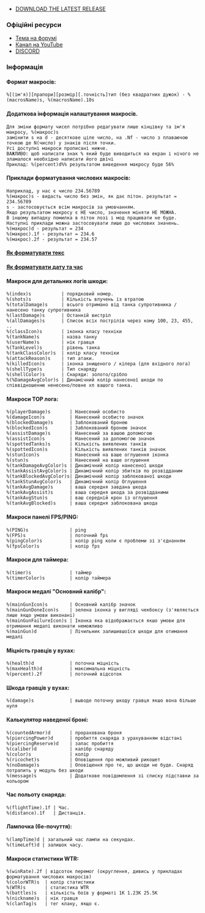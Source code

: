 * [DOWNLOAD THE LATEST RELEASE](https://github.com/Armagomen/battle_observer/releases/latest/download/BattleObserver_WOT_EU.zip)

### Офіційні ресурси
* [Тема на форумі](https://koreanrandom.com/forum/topic/32939-)
* [Канал на YouTube](https://www.youtube.com/channel/UCIksyJfDn5bOoig4iO7BKEA)
* [DISCORD](https://discord.gg/Nma5T5snKW)

### Інформація

#### Формат макросів:
```
%[(ім'я)][прапори][розмір][.точність]тип (без квадратних дужок) - %(macrosName)s, %(macrosName).10s
```
#### Додаткова інформація налаштування макросів.
````
Для зміни формату чисел потрібно редагувати лише кінцівку та ім'я макросу, %(макрос)s
замінити s на d - десяткове ціле число, на .Nf - число з плаваючою точкою де N(число) у знаків після точки.
Усі доступні макроси прописані нижче.
ВАЖЛИВО: щоб написати знак % який буде виводиться на екран і нічого не зламалося необхідно написати його двічі
Приклад: %(percent)d%% результатом виведення макросу буде 56%
````
#### Приклади форматування числових макросів:
```
Наприклад, у нас є число 234.56789
%(макрос)s - видасть число без змін, як дає пітон. результат = 234.56789
s - застосовується всім макросів за умовчанням.
Якщо результатом макросу є НЕ число, значення міняти НЕ МОЖНА.
В іншому випадку помилка в пітон лозі і мод працювати не буде.
Наступні приклади можна застосовувати лише до числових значень.
%(макрос)d - результат = 234
%(макрос).1f - результат = 234.6
%(макрос).2f - результат = 234.57
```
#### [Як форматувати текс](https://help.adobe.com/ru_RU/FlashPlatform/reference/actionscript/3/flash/text/TextField.html#htmlText)
#### [Як форматувати дату та час](https://docs.python.org/2/library/time.html#time.strftime)

#### Макроси для детальних логів шкоди:
`````
%(index)s           | порядковий номер.
%(shots)s           | Кількість влучень із втратою
%(totalDamage)s     | всього отримано від танка супротивника / нанесено танку супротивника
%(lastDamage)s      | Останній вистріл
%(allDamages)s      | Список всіх пострілів через кому 100, 23, 455, ..
%(classIcon)s       | іконка класу техніки
%(tankName)s        | назва танку
%(userName)s        | нік гравця
%(TankLevel)s       | рівень танка
%(tankClassColor)s  | колір класу техніки
%(attackReason)s    | тип атаки.
%(killedIcon)s      | іконка знищеного / кілера (для вхідного лога)
%(shellType)s       | Тип снаряду
%(shellColor)s      | Снаряди: золото/срібло
%(%DamageAvgColor)s | Динамічний колір нанесеної шкоди по співвідношенню ненесено/повне хп вашого танка.
`````
#### Макроси TOP лога:
`````
%(playerDamage)s       | Нанесений особисто
%(damageIcon)s         | Нанесений особисто значок
%(blockedDamage)s      | Заблокований бронею
%(blockedIcon)s        | Заблокований бронею значок
%(assistDamage)s       | Нанесений за вашою допомогою
%(assistIcon)s         | Нанесений за допомогою значок
%(spottedTanks)s       | Кількість виявлених танків
%(spottedIcon)s        | Кількість виявлених танків значок
%(stunIcon)s           | Нанесений на ваше оглушення іконка
%(stun)s               | Нанесений на ваше оглушення
%(tankDamageAvgColor)s | Динамічний колір нанесеної шкоди
%(tankAssistAvgColor)s | Динамічний колір збитків по розвідданим
%(tankBlockedAvgColor)s| Динамічний колір заблокованої шкоди
%(tankStunAvgColor)s   | Динамічний колір Оглушення
%(tankAvgDamage)s      | ваша середня завдана шкода
%(tankAvgAssist)s      | ваша середня шкода за розвідданими
%(tankAvgStun)s        | ваш середній крон із оглушення
%(tankAvgBlocked)s     | ваша середня заблокована шкода
`````
#### Макроси панелі FPS/PING:
````
%(PING)s               | ping
%(FPS)s                | поточний fps
%(pingColor)s          | колір ping коли є проблеми зі з'єднанням
%(fpsColor)s           | колір fps
````
#### Макроси для таймера:
````
%(timer)s              | таймер
%(timerColor)s         | колір таймера
````
#### Макроси медалі "Основний калібр":
````
%(mainGunIcon)s        | Основний калібр значок
%(mainGunDoneIcon)s    | зелена іконка у вигляді чекбоксу (з'являється лише якщо умови виконані)
%(mainGunFailureIcon)s | Іконка яка відображається якшо умови для отримання медалі виконати неможливо
%(mainGun)d            | Лічильник залишившоїся шкоди для отимання медалі
````
#### Міцність гравців у вухах:
````
%(health)d             | поточна міцність
%(maxHealth)d          | максимальна міцність
%(percent).2f          | поточний відсоток
````
#### Шкода гравців у вухах:
````
%(damage)s             | выводе поточну шкоду гравця якшо вона більше нуля
````
#### Калькулятор наведеної броні:
````
%(countedArmor)d       | прорахована броня
%(piercingPower)d      | пробиття снаряда з урахуванням відстані
%(piercingReserve)d    | запас пробиття
%(caliber)d            | калібр снаряду
%(color)s              | колір
%(ricochet)s           | Оповіщення про можливий рикошет
%(noDamage)s           | Оповіщення про те, що шкоди не буде. Снаряд потрапить у модуль без шкоди
%(message)s            | Додаткове повідомлення зі списку підставки за кольором
````
#### Час польоту снаряда:
`````
%(flightTime).1f | Час.
%(distance).1f   | Дистанція.
`````
#### Лампочка (6е-почуття):
`````
%(lampTime)d | загальний час лампи на секундах.
%(timeLeft)d | залишок часу.
`````
#### Макроси статистики WTR:
`````
%(winRate).2f | відсоток перемог (округлення, дивись у прикладах форматування числових макросів)
%(colorWTR)s  | колір статистики
%(WTR)s       | статистика WTR
%(battles)s   | кількість боїв у форматі 1K 1.23K 25.5K
%(nickname)s  | нік гравця
%(clanTag)s   | тег клану, якщо є.
`````
